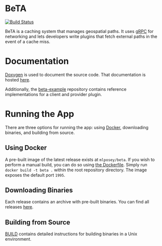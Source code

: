 # BeTA
[![Build Status](http://jenkins.marcusposey.com:8081/buildStatus/icon?job=mlposey/beta/master)](http://jenkins.marcusposey.com:8081/job/mlposey/job/beta/job/master/)

BeTA is a caching system that manages geospatial paths. It uses [gRPC](https://grpc.io/about/)
for networking and lets developers write plugins that fetch external paths
in the event of a cache miss.

# Documentation
[Doxygen](http://www.stack.nl/~dimitri/doxygen/) is used to document the
source code. That documentation is hosted [here](https://mlposey.github.io/beta/annotated.html).

Additionally, the [beta-example](https://github.com/mlposey/beta-example)
repository contains reference implementations for a client and provider
plugin.

# Running the App
There are three options for running the app: using [Docker](https://docs.docker.com/engine/docker-overview/), downloading
binaries, and building from source.

## Using Docker
A pre-built image of the latest release exists at `mlposey/beta`. If you wish
to perform a manual build, you can do so using [the Dockerfile](Dockerfile).
Simply run `docker build -t beta .` within the root repository directory. The
image exposes the default port `1995`.

## Downloading Binaries
Each release contains an archive with pre-built binaries. You can find all
releases [here](https://github.com/mlposey/beta/releases).

## Building from Source
[BUILD](BUILD.md) contains detailed instructions for building binaries in a
Unix environment.
